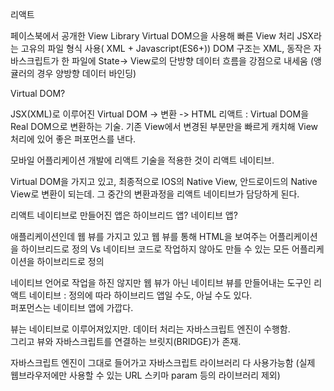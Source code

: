 리액트

페이스북에서 공개한 View Library
Virtual DOM으을 사용해 빠른 View 처리
JSX라는 고유의 파일 형식 사용( XML + Javascript(ES6+))
DOM 구조는 XML, 동작은 자바스크립트가 한 파일에
State-> View로의 단방향 데이터 흐름을 강점으로 내세움
(앵귤러의 경우 양방향 데이터 바인딩)

Virtual DOM?

JSX(XML)로 이루어진 Virtual DOM -> 변환 -> HTML
리액트 : Virtual DOM을 Real DOM으로 변환하는 기술.
기존 View에서 변경된 부분만을 빠르게 캐치해
View 처리에 있어 좋은 퍼포먼스를 낸다.

모바일 어플리케이션 개발에 리액트 기술을 적용한 것이
리액트 네이티브.

Virtual DOM을 가지고 있고, 최종적으로 IOS의 Native View, 안드로이드의 Native View로 변환이 되는데.
그 중간의 변환과정을 리액트 네이티브가 담당하게 된다.

리액트 네이티브로 만들어진 앱은 하이브리드 앱? 네이티브 앱?

애플리케이션인데 웹 뷰를 가지고 있고 웹 뷰를 통해 HTML을 보여주는 어플리케이션을 하이브리드로 정의
Vs
네이티브 코드로 작업하지 않아도 만들 수 있는 모든 어플리케이션을 하이브리드로 정의

네이티브 언어로 작업을 하진 않지만 웹 뷰가 아닌 네이티브 뷰를 만들어내는 도구인 리액트 네이티브 :
정의에 따라 하이브리드 앱일 수도, 아닐 수도 있다.  
퍼포먼스는 네이티브 앱에 가깝다.

뷰는 네이티브로 이루어져있지만.
데이터 처리는 자바스크립트 엔진이 수행함.  
그리고 뷰와 자바스크립트를 연결하는 브릿지(BRIDGE)가 존재.

자바스크립트 엔진이 그대로 들어가고 자바스크립트 라이브러리 다 사용가능함
(실제 웹브라우저에만 사용할 수 있는 URL 스키마 param 등의 라이브러리 제외)
